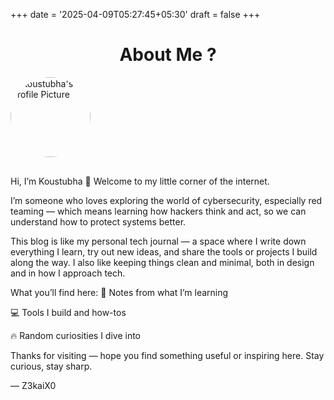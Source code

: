 +++
date = '2025-04-09T05:27:45+05:30'
draft = false
+++
<h1 style="text-align: center;">About Me ?</h1>

<img src="https://gravatar.com/avatar/6c3e36ba815a1e5e72d4297bdd668548?size=256" alt="Koustubha's Profile Picture" style="border-radius: 50%; width: 128px; height: 128px; margin-bottom: 1rem;">

Hi, I’m Koustubha 👾
Welcome to my little corner of the internet.

I’m someone who loves exploring the world of cybersecurity, especially red teaming — which means learning how hackers think and act, so we can understand how to protect systems better.

This blog is like my personal tech journal — a space where I write down everything I learn, try out new ideas, and share the tools or projects I build along the way. I also like keeping things clean and minimal, both in design and in how I approach tech.

What you’ll find here:
🧠 Notes from what I’m learning

💻 Tools I build and how-tos

🔥 Random curiosities I dive into

Thanks for visiting — hope you find something useful or inspiring here.
Stay curious, stay sharp.

— Z3kaiX0